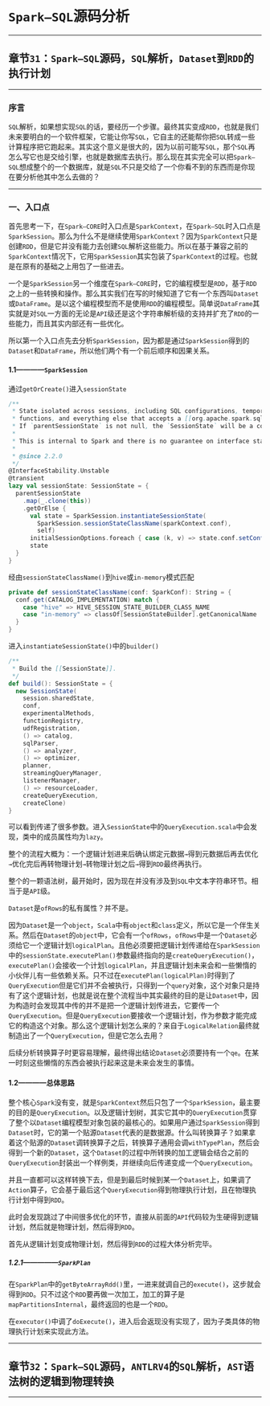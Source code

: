 # `Spark—SQL`源码分析

------

## 章节`31`：`Spark—SQL`源码，`SQL`解析，`Dataset`到`RDD`的执行计划

------

### 序言

`SQL`解析，如果想实现`SQL`的话，要经历一个步骤。最终其实变成`RDD`，也就是我们未来要明白的一个软件框架，它能让你写`SQL`，它自主的还能帮你把`SQL`转成一些计算程序把它跑起来。其实这个意义是很大的，因为以前可能写`SQL`，那个`SQL`再怎么写它也是交给引擎，也就是数据库去执行。那么现在其实完全可以把`Spark—SQL`想成整个的一个数据库，就是`SQL`不只是交给了一个你看不到的东西而是你现在要分析他其中怎么去做的？

------

### 一、入口点

首先思考一下，在`Spark—CORE`时入口点是`SparkContext`，在`Spark—SQL`时入口点是`SparkSession`。那么为什么不是继续使用`SparkContext`？因为`SparkContext`只是创建`RDD`，但是它并没有能力去创建`SQL`解析这些能力。所以在基于兼容之前的`SparkContext`情况下，它用`SparkSession`其实包装了`SparkContext`的过程。也就是在原有的基础之上用包了一些进去。

一个是`SparkSession`另一个维度在`Spark—CORE`时，它的编程模型是`RDD`，基于`RDD`之上的一些转换和操作。那么其实我们在写的时候知道了它有一个东西叫`Dataset`或`DataFrame`。是以这个编程模型而不是使用`RDD`的编程模型。简单说`DataFrame`其实就是对`SQL`一方面的无论是`API`级还是这个字符串解析级的支持并扩充了`RDD`的一些能力，而且其实内部还有一些优化。

所以第一个入口点先去分析`SparkSession`，因为都是通过`SparkSession`得到的`Dataset`和`DataFrame`，所以他们两个有一个前后顺序和因果关系。

#### 1.1————`SparkSession`

通过`getOrCreate()`进入`sessionState`

```scala
/**
 * State isolated across sessions, including SQL configurations, temporary tables, registered
 * functions, and everything else that accepts a [[org.apache.spark.sql.internal.SQLConf]].
 * If `parentSessionState` is not null, the `SessionState` will be a copy of the parent.
 *
 * This is internal to Spark and there is no guarantee on interface stability.
 *
 * @since 2.2.0
 */
@InterfaceStability.Unstable
@transient
lazy val sessionState: SessionState = {
  parentSessionState
    .map(_.clone(this))
    .getOrElse {
      val state = SparkSession.instantiateSessionState(
        SparkSession.sessionStateClassName(sparkContext.conf),
        self)
      initialSessionOptions.foreach { case (k, v) => state.conf.setConfString(k, v) }
      state
  }
}
```

经由`sessionStateClassName()`到`hive`或`in-memory`模式匹配

```scala
private def sessionStateClassName(conf: SparkConf): String = {
  conf.get(CATALOG_IMPLEMENTATION) match {
    case "hive" => HIVE_SESSION_STATE_BUILDER_CLASS_NAME
    case "in-memory" => classOf[SessionStateBuilder].getCanonicalName
  }
}
```

进入`instantiateSessionState()`中的`builder()`

```scala
/**
 * Build the [[SessionState]].
 */
def build(): SessionState = {
  new SessionState(
    session.sharedState,
    conf,
    experimentalMethods,
    functionRegistry,
    udfRegistration,
    () => catalog,
    sqlParser,
    () => analyzer,
    () => optimizer,
    planner,
    streamingQueryManager,
    listenerManager,
    () => resourceLoader,
    createQueryExecution,
    createClone)
}
```

可以看到传递了很多参数。进入`SessionState`中的`QueryExecution.scala`中会发现，类中的成员属性均为`lazy`。

整个的流程大概为：一个逻辑计划进来后确认绑定元数据`→`得到元数据后再去优化`→`优化完后再转物理计划`→`转物理计划之后`→`得到`RDD`最终再执行。

整个的一颗语法树，最开始时，因为现在并没有涉及到`SQL`中文本字符串环节。相当于是`API`级。

`Dataset`是`ofRows`的私有属性？并不是。

因为`Dataset`是一个`object`，`Scala`中有`object`和`class`定义，所以它是一个伴生关系。然后在`Dataset`的`object`中，它会有一个`ofRows`，`ofRows`中是一个`Dataset`必须给它一个逻辑计划`logicalPlan`。且他必须要把逻辑计划传递给在`SparkSession`中的`sessionState.executePlan()`参数最终指向的是`createQueryExecution()`，`executePlan()`会接收一个计划`logicalPlan`，并且逻辑计划未来会和一些懒惰的小伙伴儿有一些依赖关系。只不过在`executePlan(logicalPlan)`时得到了`QueryExecution`但是它们并不会被执行，只得到一个`query`对象，这个对象只是持有了这个逻辑计划，也就是说在整个流程当中其实最终的目的是让`Dataset`中，因为构造时会发现其中传的并不是把一个逻辑计划传进去，它要传一个`QueryExecution`。但是`QueryExecution`要接收一个逻辑计划，作为参数才能完成它的构造这个对象。那么这个逻辑计划怎么来的？来自于`LogicalRelation`最终就制造出了一个`QueryExecution`，但是它怎么去用？

后续分析转换算子时更容易理解，最终得出结论`Dataset`必须要持有一个`qe`。在某一时刻这些懒惰的东西会被执行起来这是未来会发生的事情。

#### 1.2————总体思路

整个核心`Spark`没有变，就是`SparkContext`然后只包了一个`SparkSession`，最主要的目的是`QueryExecution`。以及逻辑计划树，其实它其中的`QueryExecution`贯穿了整个以`Dataset`编程模型对象包装的最核心的。如果用户通过`SparkSession`得到`Dataset`时，它的第一个贴源`Dataset`代表的是数据源。什么叫转换算子？如果拿着这个贴源的`Dataset`调转换算子之后，转换算子通用会调`withTypePlan`，然后会得到一个新的`Dataset`，这个`Dataset`的过程中所转换的加工逻辑会结合之前的`QueryExecution`封装出一个样例类，并继续向后传递变成一个`QueryExecution`。

并且一直都可以这样转换下去，但是到最后时候到某一个`Dataset`上，如果调了`Action`算子，它会基于最后这个`QueryExecution`得到物理执行计划，且在物理执行计划中得到`RDD`。

此时会发现跳过了中间很多优化的环节，直接从前面的`API`代码较为生硬得到逻辑计划，然后就是物理计划，然后得到`RDD`。

首先从逻辑计划变成物理计划，然后得到`RDD`的过程大体分析完毕。

##### 1.2.1—————`SparkPlan`

在`SparkPlan`中的`getByteArrayRdd()`里，一进来就调自己的`execute()`，这步就会得到`RDD`。只不过这个`RDD`要再做一次加工，加工的算子是`mapPartitionsInternal`，最终返回的也是一个`RDD`。

在`executor()`中调了`doExecute()`，进入后会返现没有实现了，因为子类具体的物理执行计划来实现此方法。

------

## 章节`32`：`Spark—SQL`源码，`ANTLRV4`的`SQL`解析，`AST`语法树的逻辑到物理转换

------

